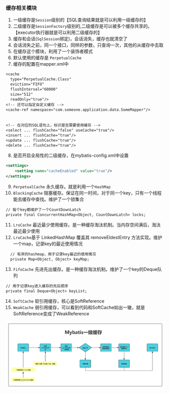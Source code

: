 ﻿### 缓存相关模块  
1.  一级缓存是`Session`级别的【SQL查询结果就是可以利用一级缓存的】  
2. 二级缓存是`SessionFactory`级别的,二级缓存是可以被多个缓存共享的。【executor执行器就是可以利用二级缓存的】    
3. 缓存和会话(`SqlSession`绑定)，会话消失，缓存也就清空了  
4. 会话消失之前，同一个接口，同样的参数，只查询一次，其他的从缓存中去取  
5. 在缓存这个模块，利用了一个装饰者模式  
6. 默认使用的缓存是 `PerpetualCache`  
7. 缓存的配置在mapper.xml中  

```
<cache
  type="PerpetualCache.Class"
  eviction="FIFO"
  flushInterval="60000"
  size="512"
  readOnly="true"/>
<!-- 还可以指定自定义缓存 -->
<cache-ref namespace="com.someone.application.data.SomeMapper"/>


<!-- 在对应的SQL语句上，标识是否需要使用缓存 -->
<select ... flushCache="false" useCache="true"/>
<insert ... flushCache="true"/>
<update ... flushCache="true"/>
<delete ... flushCache="true"/>
```

8. 是否开启全局性的二级缓存，在mybatis-config.xml中设置
```xml
<settings>
    <setting name="cacheEnabled" value="true"/>
</settings>
```


9. `PerpetualCache` 永久缓存。就是利用一个`HashMap`
10. `BlockingCache` 阻塞缓存。保证在同一时间，对于同一个key，只有一个线程能去缓存中查找。维护了一个锁集合
```
// 每个key都维护了一个CountDownLatch
private final ConcurrentHashMap<Object, CountDownLatch> locks;
```

11. `LruCache` 最近最少使用缓存。是一种缓存淘汰机制。当内存空间满后，淘汰最近最少使用
12. `LruCache`基于 LinkedHashMap 覆盖其 removeEldestEntry 方法实现。维护一个map，记录key的最近使用情况
```
  // 有序的hashmap，用于记录key最近的使用情况
  private Map<Object, Object> keyMap;
```


13. `FifoCache` 先进先出缓存。是一种缓存淘汰机制。维护了一个key的Deque队列 
```
// 用于记录key进入缓存的先后顺序
private final Deque<Object> keyList;
```

14. `SoftCache` 软引用缓存，核心是SoftReference
15. `WeakCache` 弱引用缓存，可以看到代码和SoftCache如出一辙，就是SoftReference变成了WeakReference
  
![Mybatis缓存机制](./05_Mybatis缓存.png)  